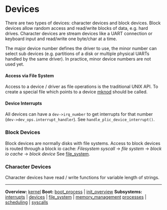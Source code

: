 # Devices

There are two types of devices: character devices and block devices. Block devices allow random access and read/write blocks of data, e.g. hard drives. Character devices are stream devices like a UART connection or keyboard input and read/write one byte/char at a time.

The major device number defines the driver to use, the minor number can select sub devices (e.g. partitions of a disk or multiple physical UARTs handled by the same driver). In practice, minor device numbers are not used yet.


#### Access via File System

Access to a device / driver as file operations is the traditional UNIX API. To create a special file which points to a device [mknod](../syscalls/mknod.md) should be called.


#### Device Interrupts

All devices can have a `dev->irq_number` to get interrupts for that number (`dev->dev_ops.interrupt_handler`). See `handle_plic_device_interrupt()`.


### Block Devices

Block devices are normally disks with file systems. Access to block devices is routed through a block io cache: 
_Filesystem syscall_ -> _file system_ -> _block io cache_ -> _block device_
See [file_system](../file_system/file_system.md).


### Character Devices

Character devices have read / write functions for variable length of strings. 


---
**Overview:** [kernel](../kernel.md)
**Boot:**
[boot_process](../overview/boot_process.md) | [init_overview](../overview/init_overview.md)
**Subsystems:**
[interrupts](../interrupts/interrupts.md) | [devices](devices.md) | [file_system](../file_system/file_system.md) | [memory_management](../mm/memory_management.md)
[processes](../processes/processes.md) | [scheduling](../processes/scheduling.md) | [syscalls](../syscalls/syscalls.md)
